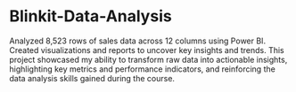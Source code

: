 # Blinkit-Data-Analysis
Analyzed 8,523 rows of sales data across 12 columns using Power BI. Created visualizations and reports to uncover key insights and trends. This project showcased my ability to transform raw data into actionable insights, highlighting key metrics and performance indicators, and reinforcing the data analysis skills gained during the course.
